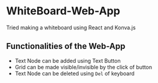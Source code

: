 # WhiteBoard-Web-App
Tried making a whiteboard using React and Konva.js

## Functionalities of the Web-App
* Text Node can be added using Text Button
* Grid can be made visible/invisible by the click of button
* Text Node can be deleted using `Del` of keyboard 
